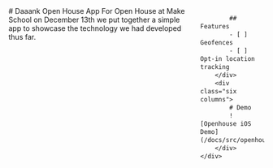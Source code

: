 <link rel="stylesheet" type="text/css" href="https://cdnjs.cloudflare.com/ajax/libs/skeleton/2.0.4/skeleton.min.css">

<div class="container">
    <div class="row">
        <div class="six columns">
            # Daaank Open House App
            For Open House at Make School on December 13th we put together a simple app
            to showcase the technology we had developed thus far.

            ## Features
            - [ ] Geofences
            - [ ] Opt-in location tracking
        </div>
        <div class="six columns">
            # Demo
            ![Openhouse iOS Demo](/docs/src/openhouse.gif)
        </div>
    </div>
</div>





